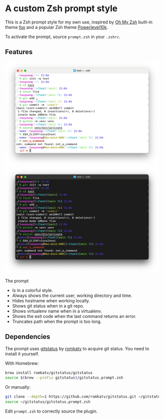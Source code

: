 # A custom Zsh prompt style

This is a Zsh prompt style for my own use, inspired by [Oh My Zsh](https://github.com/ohmyzsh/ohmyzsh) built-in theme [fox](https://github.com/ohmyzsh/ohmyzsh/wiki/Themes#fox) and a popular Zsh theme [Powerlevel10k](https://github.com/romkatv/powerlevel10k).

To activate the prompt, source `prompt.zsh` in your `.zshrc`.

## Features

![Prompt Example Bright](prompt-example-bright.png)
![Prompt Example Dark](prompt-example-dark.png)

The prompt

- Is in a colorful style.
- Always shows the current user, working directory and time.
- Hides hostname when working locally.
- Shows git status when in a git repo.
- Shows virtualenv name when in a virtualenv.
- Shows the exit code when the last command returns an error.
- Truncates path when the prompt is too long.

## Dependencies

The prompt uses [gitstatus](https://github.com/romkatv/gitstatus) by [romkatv](https://github.com/romkatv) to acquire git status. You need to install it yourself.

With Homebrew:

```sh
brew install romkatv/gitstatus/gitstatus
source $(brew --prefix gitstatus)/gitstatus.prompt.zsh
```

Or manually:

```sh
git clone --depth=1 https://github.com/romkatv/gitstatus.git ~/gitstatus
source ~/gitstatus/gitstatus.prompt.zsh
```

Edit `prompt.zsh` to correctly source the plugin.
